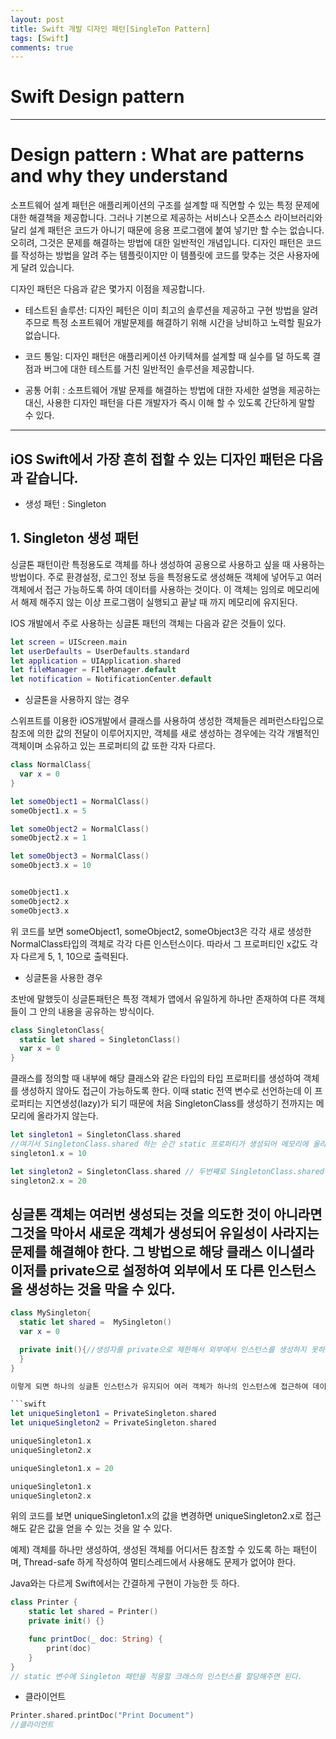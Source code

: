 ```yaml
---
layout: post
title: Swift 개발 디자인 패턴[SingleTon Pattern]
tags: [Swift]
comments: true
---
```


# Swift Design pattern

---

# Design pattern : What are patterns and why they understand

소프트웨어 설계 패턴은 애플리케이션의 구조를 설계할 때 직면할 수 있는 특정 문제에 대한 해결책을 제공합니다. 그러나 기본으로 제공하는 서비스나 오픈소스 라이브러리와 달리 설계 패턴은 코드가 아니기 때문에 응용 프로그램에 붙여 넣기만 할 수는 없습니다. 오히려, 그것은 문제를 해결하는 방법에 대한 일반적인 개념입니다. 디자인 패턴은 코드를 작성하는 방법을 알려 주는 템플릿이지만 이 템플릿에 코드를 맞추는 것은 사용자에게 달려 있습니다.


디자인 패턴은 다음과 같은 몇가지 이점을 제공합니다.

- 테스트된 솔루션: 디자인 페턴은 이미 최고의 솔루션을 제공하고 구현 방법을 알려 주므로 특정 소프트웨어 개발문제를 해결하기 위해 시간을 낭비하고 노력할 필요가 없습니다.

- 코드 통일: 디자인 패턴은 애플리케이션 아키텍쳐를 설계할 때 실수를 덜 하도록 결점과 버그에 대한 테스트를 거친 일반적인 솔루션을 제공합니다.

- 공통 어휘 : 소프트웨어 개발 문제를 해결하는 방법에 대한 자세한 설명을 제공하는 대신, 사용한 디자인 패턴을 다른 개발자가 즉시 이해 할 수 있도록 간단하게 말할 수 있다.


---

## iOS Swift에서 가장 흔히 접할 수 있는 디자인 패턴은 다음과 같습니다.

- 생성 패턴 : Singleton

## 1. Singleton 생성 패턴

싱글톤 패턴이란 특정용도로 객체를 하나 생성하여 공용으로 사용하고 싶을 때 사용하는 방법이다. 주로 환경설정, 로그인 정보 등을 특정용도로 생성해둔 객체에 넣어두고 여러객체에서 접근 가능하도록 하여 데이터를 사용하는 것이다. 이 객체는 임의로 메모리에서 해제 해주지 않는 이상 프로그램이 실행되고 끝날 때 까지 메모리에 유지된다.

IOS 개발에서 주로 사용하는 싱글톤 패턴의 객체는 다음과 같은 것들이 있다.

```swift
let screen = UIScreen.main
let userDefaults = UserDefaults.standard
let application = UIApplication.shared
let fileManager = FIleManager.default
let notification = NotificationCenter.default
```


- 싱글톤을 사용하지 않는 경우

스위프트를 이용한 iOS개발에서 클래스를 사용하여 생성한 객체들은 레퍼런스타입으로 참조에 의한 값의 전달이 이루어지지만, 객체를 새로 생성하는 경우에는 각각 개별적인 객체이며 소유하고 있는 프로퍼티의 값 또한 각자 다르다.

```swift
class NormalClass{
  var x = 0
}

let someObject1 = NormalClass()
someObject1.x = 5

let someObject2 = NormalClass()
someObject2.x = 1

let someObject3 = NormalClass()
someObject3.x = 10


someObject1.x
someObject2.x
someObject3.x
```

위 코드를 보면 someObject1, someObject2, someObject3은 각각 새로 생성한 NormalClass타입의 객체로 각각 다른 인스턴스이다. 따라서 그 프로퍼티인 x값도 각자 다르게 5, 1, 10으로 출력된다.



- 싱글톤을 사용한 경우

초반에 말했듯이 싱글톤패턴은 특정 객체가 앱에서 유일하게 하나만 존재하여 다른 객체들이 그 안의 내용을 공유하는 방식이다.

```swift
class SingletonClass{
  static let shared = SingletonClass()
  var x = 0
}

```
클래스를 정의할 때 내부에 해당 클래스와 같은 타입의 타입 프로퍼티를 생성하여 객체를 생성하지 않아도 접근이 가능하도록 한다. 이때 static 전역 변수로 선언하는데 이 프로퍼티는 지연생성(lazy)가 되기 때문에 처음 SingletonClass를 생성하기 전까지는 메모리에 올라가지 않는다.

```swift
let singleton1 = SingletonClass.shared
//여기서 SingletonClass.shared 하는 순간 static 프로퍼티가 생성되어 메모리에 올라간다.
singleton1.x = 10

let singleton2 = SingletonClass.shared // 두번째로 SingletonClass.shared하면 이미 위에서 SingletonClass가 생성되었기 때문에 그 인스턴스의 창조값을 전달합니다.
singleton2.x = 20
```
싱글톤 객체는 여러번 생성되는 것을 의도한 것이 아니라면 그것을 막아서 새로운 객체가 생성되어 유일성이 사라지는 문제를 해결해야 한다. 그 방법으로 해당 클래스 이니셜라이저를 private으로 설정하여 외부에서 또 다른 인스턴스을 생성하는 것을 막을 수 있다.
---

```swift
class MySingleton{
  static let shared =  MySingleton()
  var x = 0

  private init(){//생성자를 private으로 제한해서 외부에서 인스턴스를 생성하지 못하도록 강제하여, 유니크한 싱글톤을 만든다.
  }
}

이렇게 되면 하나의 싱글톤 인스턴스가 유지되어 여러 객체가 하나의 인스턴스에 접근하여 데이터를 공유할 수 있다.

```swift
let uniqueSingleton1 = PrivateSingleton.shared
let uniqueSingleton2 = PrivateSingleton.shared

uniqueSingleton1.x
uniqueSingleton2.x

uniqueSingleton1.x = 20

uniqueSingleton1.x
uniqueSingleton2.x

```
위의 코드를 보면 uniqueSingleton1.x의 값을 변경하면 uniqueSingleton2.x로 접근해도 같은 값을 얻을 수 있는 것을 알 수 있다.


예제) 객체를 하나만 생성하여, 생성된 객체를 어디서든 참조할 수 있도록 하는 패턴이며, Thread-safe 하게 작성하여 멀티스레드에서 사용해도 문제가 없어야 한다.


Java와는 다르게 Swift에서는 간결하게 구현이 가능한 듯 하다.

```swift
class Printer {
    static let shared = Printer()
    private init() {}

    func printDoc(_ doc: String) {
        print(doc)
    }
}
// static 변수에 Singleton 패턴을 적용할 크래스의 인스턴스를 할당해주면 된다.
```

- 클라이언트

```swift
Printer.shared.printDoc("Print Document")
//클라이언트
```


